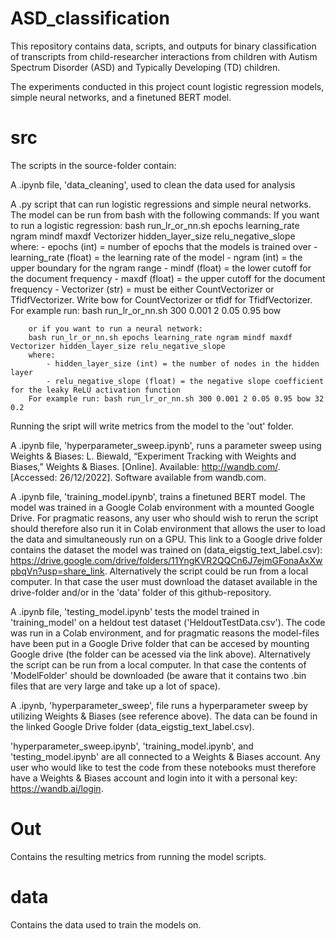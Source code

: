 # ASD_classification
This repository contains data, scripts, and outputs for binary classification of transcripts from child-researcher interactions from children with Autism Spectrum Disorder (ASD) and Typically Developing (TD) children. 

The experiments conducted in this project count logistic regression models, simple neural networks, and a finetuned BERT model.

# src
The scripts in the source-folder contain:

A .ipynb file, 'data_cleaning', used to clean the data used for analysis

A .py script that can run logistic regressions and simple neural networks. The model can be run from bash with the following commands: 
        If you want to run a logistic regression:
        bash run_lr_or_nn.sh epochs learning_rate ngram mindf maxdf Vectorizer hidden_layer_size relu_negative_slope
        where:
            - epochs (int) = number of epochs that the models is trained over
            - learning_rate (float) = the learning rate of the model
            - ngram (int) = the upper boundary for the ngram range
            - mindf (float) = the lower cutoff for the document frequency
            - maxdf (float) = the upper cutoff for the document frequency
            - Vectorizer (str) = must be either CountVectorizer or TfidfVectorizer. Write bow for CountVectorizer or tfidf for TfidfVectorizer.
        For example run: bash run_lr_or_nn.sh 300 0.001 2 0.05 0.95 bow

        or if you want to run a neural network:
        bash run_lr_or_nn.sh epochs learning_rate ngram mindf maxdf Vectorizer hidden_layer_size relu_negative_slope
        where:
            - hidden_layer_size (int) = the number of nodes in the hidden layer
            - relu_negative_slope (float) = the negative slope coefficient for the leaky ReLU activation function
        For example run: bash run_lr_or_nn.sh 300 0.001 2 0.05 0.95 bow 32 0.2


Running the sript will write metrics from the model to the 'out' folder.

A .ipynb file, 'hyperparameter_sweep.ipynb', runs a parameter sweep using Weights & Biases: L. Biewald, “Experiment Tracking with Weights and Biases,” Weights & Biases. [Online]. Available: http://wandb.com/. [Accessed: 26/12/2022].
Software available from wandb.com. 

A .ipynb file, 'training_model.ipynb', trains a finetuned BERT model. The model was trained in a Google Colab environment with a mounted Google Drive. For pragmatic reasons, any user who should wish to rerun the script should therefore also run it in Colab environment that allows the user to load the data and simultaneously run on a GPU. This link to a Google drive folder contains the dataset the model was trained on (data_eigstig_text_label.csv): https://drive.google.com/drive/folders/11YngKVR2QQCn6J7ejmGFonaAxXwpbqVn?usp=share_link. Alternatively the script could be run from a local computer. In that case the user must download the dataset available in the drive-folder and/or in the 'data' folder of this github-repository.

A .ipynb file, 'testing_model.ipynb' tests the model trained in 'training_model' on a heldout test dataset ('HeldoutTestData.csv'). The code was run in a Colab environment, and for pragmatic reasons the model-files have been put in a Google Drive folder that can be accesed by mounting Google drive (the folder can be acessed via the link above). Alternatively the script can be run from a local computer. In that case the contents of 'ModelFolder' should be downloaded (be aware that it contains two .bin files that are very large and take up a lot of space). 

A .ipynb, 'hyperparameter_sweep', file runs a hyperparameter sweep by utilizing Weights & Biases (see reference above). The data can be found in the linked Google Drive folder (data_eigstig_text_label.csv).

'hyperparameter_sweep.ipynb', 'training_model.ipynb', and 'testing_model.ipynb' are all connected to a Weights & Biases account. Any user who would like to test the code from these notebooks must therefore have a Weights & Biases account and login into it with a personal key: https://wandb.ai/login.

# Out 
Contains the resulting metrics from running the model scripts.

# data
Contains the data used to train the models on. 
